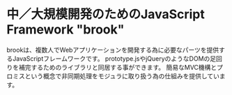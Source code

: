 # 中／大規模開発のためのJavaScript Framework "brook"

brookは、複数人でWebアプリケーションを開発する為に必要なパーツを提供するJavaScriptフレームワークです。
prototype.jsやjQueryのようなDOMの足回りを補完するためのライブラリと同居する事ができます。
簡易なMVC機構とプロミスという概念で非同期処理をモジュラに取り扱う為の仕組みを提供しています。
